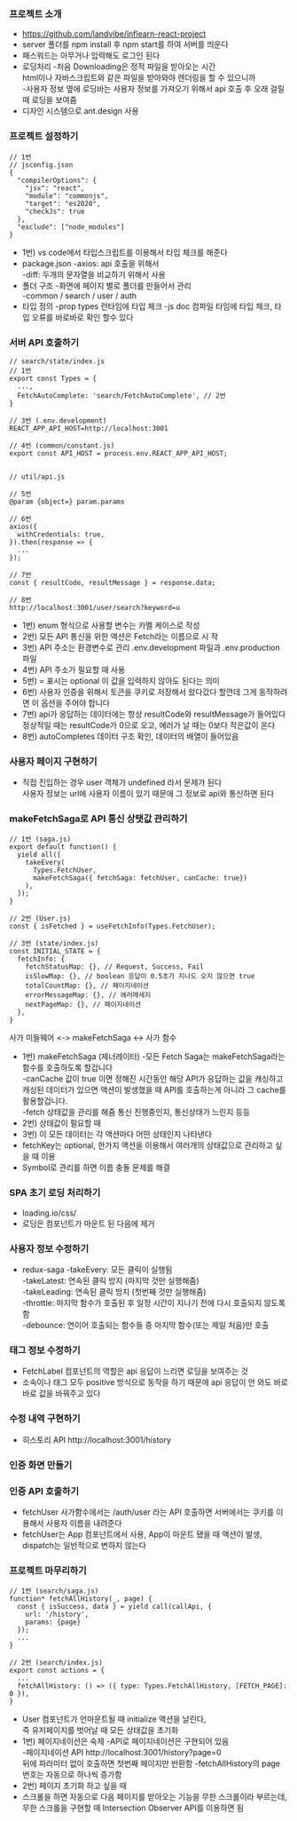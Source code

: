 ### 프로젝트 소개
* https://github.com/landvibe/inflearn-react-project
* server 폴더를 npm install 후 npm start를 하여 서버를 띄운다
* 패스워드는 아무거나 입력해도 로그인 된다
* 로딩처리
-처음 Downloading은 정적 파일을 받아오는 시간  
html이나 자바스크립트와 같은 파일을 받아와야 렌더링을 할 수 있으니까  
-사용자 정보 옆에 로딩바는 사용자 정보를 가져오기 위해서 api 호출 후 오래 걸릴때 로딩을 보여줌
* 디자인 시스템으로 ant.design 사용

### 프로젝트 설정하기
```
// 1번
// jsconfig.json
{
  "compilerOptions": {
    "jsx": "react",
    "module": "commonjs",
    "target": "es2020",
    "checkJs": true
  },
  "exclude": ["node_modules"]
}
```
* 1번) vs code에서 타입스크립트를 이용해서  타입 체크를 해준다
* package.json
-axios: api 호출을 위해서    
-diff: 두개의 문자열을 비교하기 위해서 사용
* 폴더 구조
-화면에 페이지 별로 폴더를 만들어서 관리  
-common / search / user / auth
* 타입 정의
-prop types 런타임에 타입 체크
-js doc 컴파일 타임에 타입 체크, 타입 오류를 바로바로 확인 할수 있다

### 서버 API 호출하기
```
// search/state/index.js
// 1번
export const Types = {
  ...,
  FetchAutoComplete: 'search/FetchAutoComplete', // 2번
}

// 3번 (.env.development)
REACT_APP_API_HOST=http://localhost:3001

// 4번 (common/constant.js)
export const API_HOST = process.env.REACT_APP_API_HOST;


// util/api.js

// 5번
@param {object=} param.params

// 6번
axios({
  withCredentials: true,
}).then(response => {
  ...
});

// 7번
const { resultCode, resultMessage } = response.data;

// 8번
http://localhost:3001/user/search?keyword=u
```
* 1번) enum 형식으로 사용할 변수는 카멜 케이스로 작성
* 2번) 모든 API 통신을 위한 액션은 Fetch라는 이름으로 시 작
* 3번) API 주소는 환경변수로 관리 .env.development 파일과 .env.production 파일
* 4번) API 주소가 필요할 때 사용
* 5번) = 표시는 optional 이 값을 입력하지 않아도 된다는 의미
* 6번) 사용자 인증을 위해서 토큰을 쿠키로 저장해서 왔다갔다 할껀데 그게 동작하려면 이 옵션을 주어야 합니다
* 7번) api가 응답하는 데이터에는 항상 resultCode와 resultMessage가 들어있다  
정상적일 때는 resultCode가 0으로 오고, 에러가 날 때는 0보다 작은값이 온다
* 8번) autoCompletes 데이터 구조 확인, 데이터의 배열이 들어있음

### 사용자 페이지 구현하기
* 직접 진입하는 경우 user 객체가 undefined 라서 문제가 된다  
사용자 정보는 url에 사용자 이름이 있기 때문에 그 정보로 api와 통신하면 된다

### makeFetchSaga로 API 통신 상탯값 관리하기
```
// 1번 (saga.js) 
export default function() {
  yield all([
    takeEvery(
      Types.FetchUser, 
      makeFetchSaga({ fetchSaga: fetchUser, canCache: true})
    ),
  ]);
}

// 2번 (User.js)
const { isFetched } = useFetchInfo(Types.FetchUser);

// 3번 (state/index.js)
const INITIAL_STATE = {
  fetchInfo: {
    fetchStatusMap: {}, // Request, Success, Fail
    isSlowMap: {}, // boolean 응답이 0.5초가 지나도 오지 않으면 true
    totalCountMap: {}, // 페이지네이션
    errorMessageMap: {}, // 에러메세지 
    nextPageMap: {}, // 페이지네이션
  },
}
```
사가 미들웨어 <-> makeFetchSaga <-> 사가 함수
* 1번) makeFetchSaga (제너레이터)
-모든 Fetch Saga는 makeFetchSaga라는 함수를 호출하도록 할겁니다  
-canCache 값이 true 이면 정해진 시간동안 해당 API가 응답하는 값을 캐싱하고  
캐싱된 데이터가 있으면 액션이 발생했을 때 API를 호출하는게 아니라 그 cache를 활용할겁니다.  
-fetch 상태값을 관리를 해줌 통신 진행중인지, 통신상태가 느린지 등등
* 2번) 상태값이 필요할 때 
* 3번) 이 모든 데이터는 각 액션마다 어떤 상태인지 나타낸다
* fetchKey는 optional, 한가지 액션을 이용해서 여러개의 상태값으로 관리하고 싶을 때 이용
* Symbol로 관리를 하면 이름 충돌 문제를 해결

### SPA 초기 로딩 처리하기
* loading.io/css/
* 로딩은 컴포넌트가 마운트 된 다음에 제거

### 사용자 정보 수정하기
* redux-saga
-takeEvery: 모든 클릭이 실행됨  
-takeLatest: 연속된 클릭 방지 (마지막 것만 실행해줌)  
-takeLeading: 연속된 클릭 방지 (첫번째 것만 실행해줌)  
-throttle: 마지막 함수가 호출된 후 일정 시간이 지나기 전에 다시 호출되지 않도록 함  
-debounce: 연이어 호출되는 함수들 중 마지막 함수(또는 제일 처음)만 호출

### 태그 정보 수정하기
* FetchLabel 컴포넌트의 역할은 api 응답이 느리면 로딩을 보여주는 것
* 소속이나 태그 모두 positive 방식으로 동작을 하기 때문에 api 응답이 안 와도 바로바로 값을 바꿔주고 있다

### 수정 내역 구현하기
* 히스토리 API http://localhost:3001/history

### 인증 화면 만들기

### 인증 API 호출하기
* fetchUser 사가함수에서는 /auth/user 라는 API 호출하면 서버에서는 쿠키를 이용해서 사용자 이름을 내려준다
* fetchUser는 App 컴포넌트에서 사용, App이 마운트 됐을 때 액션이 발생, dispatch는 일반적으로 변하지 않는다

### 프로젝트 마무리하기
```
// 1번 (search/saga.js)
function* fetchAllHistory(_, page) {
  const { isSuccess, data } = yield call(callApi, {
    url: '/history',
    params: {page}
  });
  ...
}

// 2번 (search/index.js)
export const actions = {
  ...
  fetchAllHistory: () => ({ type: Types.FetchAllHistory, [FETCH_PAGE]: 0 }),
}
```
* User 컴포넌트가 언마운트될 때 initialize 액션을 날린다,   
즉 유저페이지를 벗어날 때 모든 상태값을 초기화
* 1번) 페이지네이션은 숙제
-API로 페이지네이션은 구현되어 있음  
-페이지네이션 API http://localhost:3001/history?page=0  
뒤에 파라미터 없이 호출하면 첫번째 페이지만 반환함
-fetchAllHistory의 page 번호는 자동으로 하나씩 증가함
* 2번) 페이지 초기화 하고 싶을 때
* 스크롤을 하면 자동으로 다음 페이지를 받아오는 기능을 무한 스크롤이라 부르는데,  
무한 스크롤을 구현할 때 Intersection Observer API를 이용하면 됨
